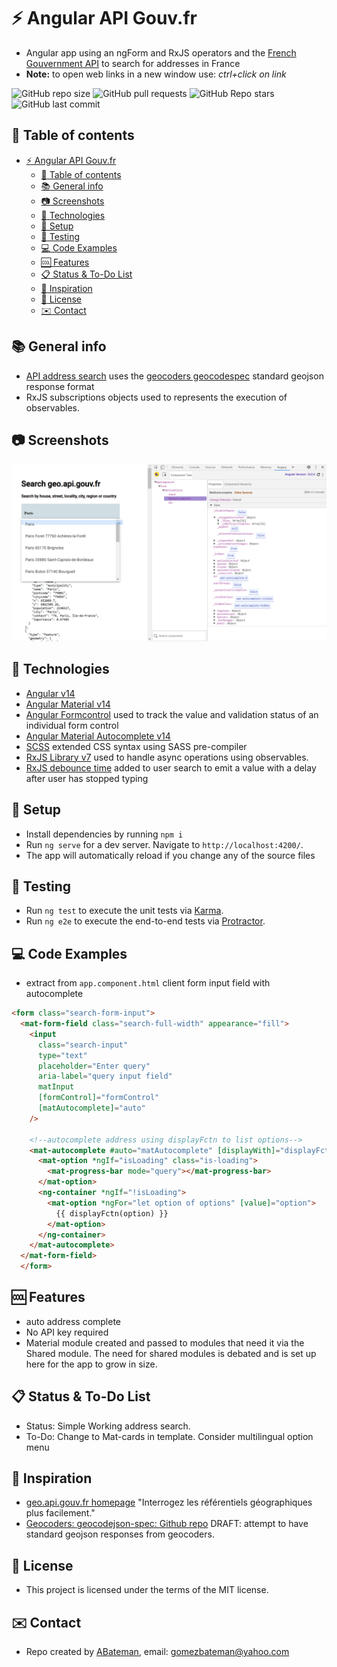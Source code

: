 # :zap: Angular API Gouv.fr

* Angular app using an ngForm and RxJS operators and the [French Gouvernment API](https://geo.api.gouv.fr/) to search for addresses in France
* **Note:** to open web links in a new window use: _ctrl+click on link_

![GitHub repo size](https://img.shields.io/github/repo-size/AndrewJBateman/angular-api-gouvfr?style=plastic)
![GitHub pull requests](https://img.shields.io/github/issues-pr/AndrewJBateman/angular-api-gouvfr?style=plastic)
![GitHub Repo stars](https://img.shields.io/github/stars/AndrewJBateman/angular-api-gouvfr?style=plastic)
![GitHub last commit](https://img.shields.io/github/last-commit/AndrewJBateman/angular-api-gouvfr?style=plastic)

## :page_facing_up: Table of contents

* [:zap: Angular API Gouv.fr](#zap-angular-api-gouvfr)
  * [:page_facing_up: Table of contents](#page_facing_up-table-of-contents)
  * [:books: General info](#books-general-info)
  * [:camera: Screenshots](#camera-screenshots)
  * [:signal_strength: Technologies](#signal_strength-technologies)
  * [:floppy_disk: Setup](#floppy_disk-setup)
  * [:flashlight: Testing](#flashlight-testing)
  * [:computer: Code Examples](#computer-code-examples)
  * [:cool: Features](#cool-features)
  * [:clipboard: Status & To-Do List](#clipboard-status--to-do-list)
  * [:clap: Inspiration](#clap-inspiration)
  * [:file_folder: License](#file_folder-license)
  * [:envelope: Contact](#envelope-contact)

## :books: General info

* [API address search](https://geo.api.gouv.fr/adresse) uses the [geocoders geocodespec](https://github.com/geocoders/geocodejson-spec) standard geojson response format
* RxJS subscriptions objects used to represents the execution of observables.

## :camera: Screenshots

![Example screenshot](./img/search.png)

## :signal_strength: Technologies

* [Angular v14](https://angular.io/)
* [Angular Material v14](https://material.angular.io/)
* [Angular Formcontrol](https://angular.io/api/forms/FormControl) used to track the value and validation status of an individual form control
* [Angular Material Autocomplete v14](https://material.angular.io/components/autocomplete/api)
* [SCSS](https://sass-lang.com/guide) extended CSS syntax using SASS pre-compiler
* [RxJS Library v7](https://angular.io/guide/rx-library) used to handle async operations using observables.
* [RxJS debounce time](https://rxjs-dev.firebaseapp.com/api/operators/debounceTime) added to user search to emit a value with a delay after user has stopped typing

## :floppy_disk: Setup

* Install dependencies by running `npm i`
* Run `ng serve` for a dev server. Navigate to `http://localhost:4200/`.
* The app will automatically reload if you change any of the source files

## :flashlight: Testing

* Run `ng test` to execute the unit tests via [Karma](https://karma-runner.github.io).
* Run `ng e2e` to execute the end-to-end tests via [Protractor](http://www.protractortest.org/).

## :computer: Code Examples

* extract from `app.component.html` client form input field with autocomplete

```html
<form class="search-form-input">
  <mat-form-field class="search-full-width" appearance="fill">
    <input
      class="search-input"
      type="text"
      placeholder="Enter query"
      aria-label="query input field"
      matInput
      [formControl]="formControl"
      [matAutocomplete]="auto"
    />

    <!--autocomplete address using displayFctn to list options-->
    <mat-autocomplete #auto="matAutocomplete" [displayWith]="displayFctn">
      <mat-option *ngIf="isLoading" class="is-loading">
        <mat-progress-bar mode="query"></mat-progress-bar>
      </mat-option>
      <ng-container *ngIf="!isLoading">
        <mat-option *ngFor="let option of options" [value]="option">
          {{ displayFctn(option) }}
        </mat-option>
      </ng-container>
    </mat-autocomplete>
  </mat-form-field>
  </form>

```

## :cool: Features

* auto address complete
* No API key required
* Material module created and passed to modules that need it via the Shared module. The need for shared modules is debated and is set up here for the app to grow in size.

## :clipboard: Status & To-Do List

* Status: Simple Working address search.
* To-Do: Change to Mat-cards in template. Consider multilingual option menu

## :clap: Inspiration

* [geo.api.gouv.fr homepage](https://geo.api.gouv.fr/) "Interrogez les référentiels géographiques plus facilement."
* [Geocoders: geocodejson-spec: Github repo](https://github.com/geocoders/geocodejson-spec) DRAFT: attempt to have standard geojson responses from geocoders.

## :file_folder: License

* This project is licensed under the terms of the MIT license.

## :envelope: Contact

* Repo created by [ABateman](https://github.com/AndrewJBateman), email: gomezbateman@yahoo.com
